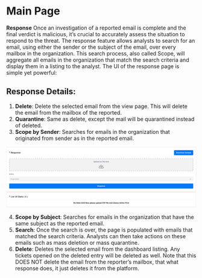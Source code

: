 # Main Page

**Response**
Once an investigation of a reported email is complete and the final verdict is malicious, it’s crucial to accurately assess the situation to respond to the threat. The response feature allows analysts to search for an email, using either the sender or the subject of the email, over every mailbox in the organization. This search process, also called Scope, will aggregate all emails in the organization that match the search criteria and display them in a listing to the analyst. The UI of the response page is simple yet powerful:

## Response Details:
1. **Delete**: Delete the selected email from the view page. This will delete the email from the mailbox of the reported.
2. **Quarantine**: Same as delete, except the mail will be quarantined instead of deleted.
3. **Scope by Sender**: Searches for emails in the organization that originated from sender as in the reported email.

![Detect-Phish response main!](../../assets/detect/response/main.png "Detect-Phish response main")

4. **Scope by Subject**: Searches for emails in the organization that have the same subject as the reported email.
5. **Search**: Once the search is over, the page is populated with emails that matched the search criteria. Analysts can then take actions on these emails such as mass deletion or mass quarantine.
6. **Delete**: Deletes the selected email from the dashboard listing. Any tickets opened on the deleted entry will be deleted as well. Note that this DOES NOT delete the email from the reporter’s mailbox, that what response does, it just deletes it from the platform.